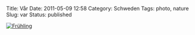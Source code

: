 Title: Vår
Date: 2011-05-09 12:58
Category: Schweden
Tags: photo, nature
Slug: var
Status: published

[![Frühling](/pic/ljusgronttrad_s.jpg "Frühling")](/pic/ljusgronttrad_l.jpg)

